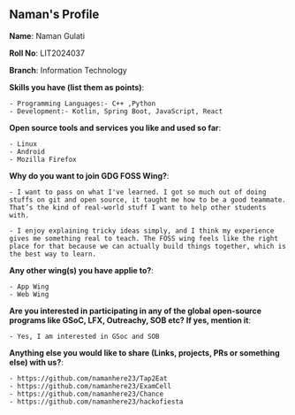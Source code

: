 ## Naman's Profile

**Name**: Naman Gulati

**Roll No**: LIT2024037

**Branch**: Information Technology

**Skills you have (list them as points)**:

    - Programming Languages:- C++ ,Python
    - Development:- Kotlin, Spring Boot, JavaScript, React

**Open source tools and services you like and used so far**:

    - Linux
    - Android
    - Mozilla Firefox

**Why do you want to join GDG FOSS Wing?**: 

    - I want to pass on what I've learned. I got so much out of doing stuffs on git and open source, it taught me how to be a good teammate. That’s the kind of real-world stuff I want to help other students with.

    - I enjoy explaining tricky ideas simply, and I think my experience gives me something real to teach. The FOSS wing feels like the right place for that because we can actually build things together, which is the best way to learn.

**Any other wing(s) you have applie to?**:

    - App Wing
    - Web Wing

**Are you interested in participating in any of the global open-source programs like GSoC, LFX, Outreachy, SOB etc? If yes, mention it**:

    - Yes, I am interested in GSoc and SOB

**Anything else you would like to share (Links, projects, PRs or something else) with us?**:

    - https://github.com/namanhere23/Tap2Eat
    - https://github.com/namanhere23/ExamCell
    - https://github.com/namanhere23/Chance
    - https://github.com/namanhere23/hackofiesta